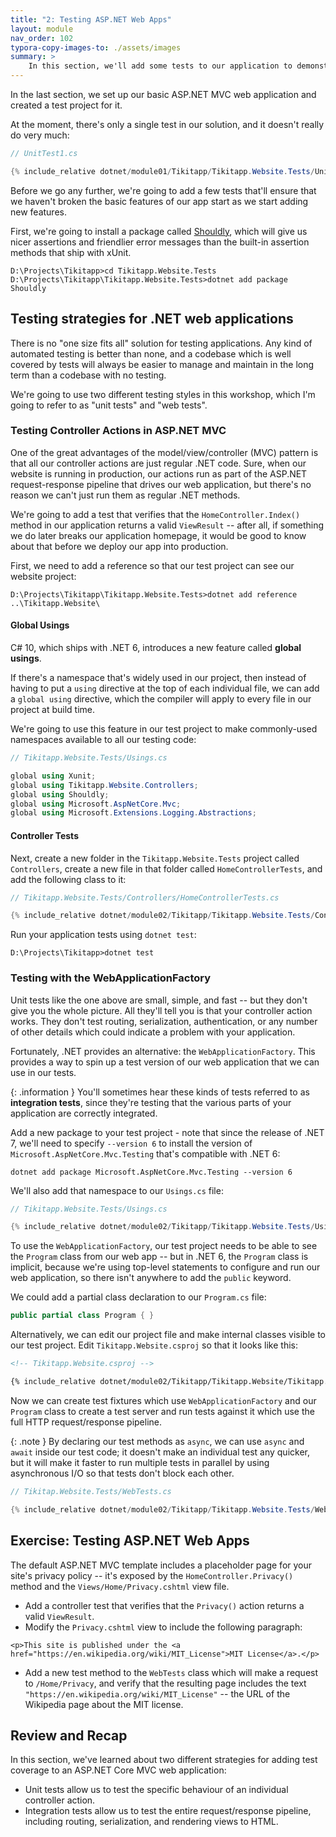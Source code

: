 ```yaml
---
title: "2: Testing ASP.NET Web Apps"
layout: module
nav_order: 102
typora-copy-images-to: ./assets/images
summary: >
    In this section, we'll add some tests to our application to demonstrate two different testing styles that work well with ASP.NET Core web applications.
---
```

In the last section, we set up our basic ASP.NET MVC web application and created a test project for it.

At the moment, there's only a single test in our solution, and it doesn't really do very much:

```csharp
// UnitTest1.cs

{% include_relative dotnet/module01/Tikitapp/Tikitapp.Website.Tests/UnitTest1.cs %}
```

Before we go any further, we're going to add a few tests that'll ensure that we haven't broken the basic features of our app start as we start adding new features.

First, we're going to install a package called [Shouldly](https://www.nuget.org/packages/Shouldly), which will give us nicer assertions and friendlier error messages than the built-in assertion methods that ship with xUnit.

```
D:\Projects\Tikitapp>cd Tikitapp.Website.Tests
D:\Projects\Tikitapp\Tikitapp.Website.Tests>dotnet add package Shouldly
```

## Testing strategies for .NET web applications

There is no "one size fits all" solution for testing applications. Any kind of automated testing is better than none, and a codebase which is well covered by tests will always be easier to manage and maintain in the long term than a codebase with no testing.

We're going to use two different testing styles in this workshop, which I'm going to refer to as "unit tests" and "web tests".

### Testing Controller Actions in ASP.NET MVC

One of the great advantages of the model/view/controller (MVC) pattern is that all our controller actions are just regular .NET code. Sure, when our website is running in production, our actions run as part of the ASP.NET request-response pipeline that drives our web application, but there's no reason we can't just run them as regular .NET methods.

We're going to add a test that verifies that the `HomeController.Index()` method in our application returns a valid `ViewResult` -- after all, if something we do later breaks our application homepage, it would be good to know about that before we deploy our app into production.

First, we need to add a reference so that our test project can see our website project:

```
D:\Projects\Tikitapp\Tikitapp.Website.Tests>dotnet add reference ..\Tikitapp.Website\
```

#### Global Usings

C# 10, which ships with .NET 6, introduces a new feature called **global usings**.

If there's a namespace that's widely used in our project, then instead of having to put a `using` directive at the top of each individual file, we can add a `global using` directive, which the compiler will apply to every file in our project at build time.

We're going to use this feature in our test project to make commonly-used namespaces available to all our testing code:

```csharp
// Tikitapp.Website.Tests/Usings.cs

global using Xunit;
global using Tikitapp.Website.Controllers;
global using Shouldly;
global using Microsoft.AspNetCore.Mvc;
global using Microsoft.Extensions.Logging.Abstractions;
```

#### Controller Tests

Next, create a new folder in the `Tikitapp.Website.Tests` project called `Controllers`, create a new file in that folder called `HomeControllerTests`, and add the following class to it:

```csharp
// Tikitapp.Website.Tests/Controllers/HomeControllerTests.cs

{% include_relative dotnet/module02/Tikitapp/Tikitapp.Website.Tests/Controllers/HomeControllerTests.cs %}
```

Run your application tests using `dotnet test`:

```
D:\Projects\Tikitapp>dotnet test
```

### Testing with the WebApplicationFactory

Unit tests like the one above are small, simple, and fast -- but they don't give you the whole picture. All they'll tell you is that your controller action works. They don't test routing, serialization, authentication, or any number of other details which could indicate a problem with your application.

Fortunately, .NET provides an alternative: the `WebApplicationFactory`. This provides a way to spin up a test version of our web application that we can use in our tests.

{: .information }
You'll sometimes hear these kinds of tests referred to as **integration tests**, since they're testing that the various parts of your application are correctly integrated.

Add a new package to your test project - note that since the release of .NET 7, we'll need to specify `--version 6` to install the version of `Microsoft.AspNetCore.Mvc.Testing` that's compatible with .NET 6:

```
dotnet add package Microsoft.AspNetCore.Mvc.Testing --version 6
```

We'll also add that namespace to our `Usings.cs` file:

```csharp
// Tikitapp.Website.Tests/Usings.cs

{% include_relative dotnet/module02/Tikitapp/Tikitapp.Website.Tests/Usings.cs %}
```

To use the `WebApplicationFactory`, our test project needs to be able to see the `Program` class from our web app -- but in .NET 6, the `Program` class is implicit, because we're using top-level statements to configure and run our web application, so there isn't anywhere to add the `public` keyword.

We could add a partial class declaration to our `Program.cs` file:

```csharp
public partial class Program { }
```

Alternatively, we can edit our project file and make internal classes visible to our test project. Edit `Tikitapp.Website.csproj` so that it looks like this:

```xml
<!-- Tikitapp.Website.csproj -->

{% include_relative dotnet/module02/Tikitapp/Tikitapp.Website/Tikitapp.Website.csproj %}
```

Now we can create test fixtures which use `WebApplicationFactory` and our `Program` class to create a test server and run tests against it which use the full HTTP request/response pipeline.

{: .note }
By declaring our test methods as `async`, we can use `async` and `await` inside our test code; it doesn't make an individual test any quicker, but it will make it faster to run multiple tests in parallel by using asynchronous I/O so that tests don't block each other.

```csharp
// Tikitap.Website.Tests/WebTests.cs

{% include_relative dotnet/module02/Tikitapp/Tikitapp.Website.Tests/WebTests.cs %}
```

## Exercise: Testing ASP.NET Web Apps

The default ASP.NET MVC template includes a placeholder page for your site's privacy policy -- it's exposed by the `HomeController.Privacy()` method and the `Views/Home/Privacy.cshtml` view file.

* Add a controller test that verifies that the `Privacy()` action returns a valid `ViewResult`.
* Modify the `Privacy.cshtml` view to include the following paragraph:

```
<p>This site is published under the <a href="https://en.wikipedia.org/wiki/MIT_License">MIT License</a>.</p>
```

* Add a new test method to the `WebTests` class which will make a request to `/Home/Privacy`, and verify that the resulting page includes the text `"https://en.wikipedia.org/wiki/MIT_License"` -- the URL of the Wikipedia page about the MIT license.

## Review and Recap

In this section, we've learned about two different strategies for adding test coverage to an ASP.NET Core MVC web application:

* Unit tests allow us to test the specific behaviour of an individual controller action.
* Integration tests allow us to test the entire request/response pipeline, including routing, serialization, and rendering views to HTML.
